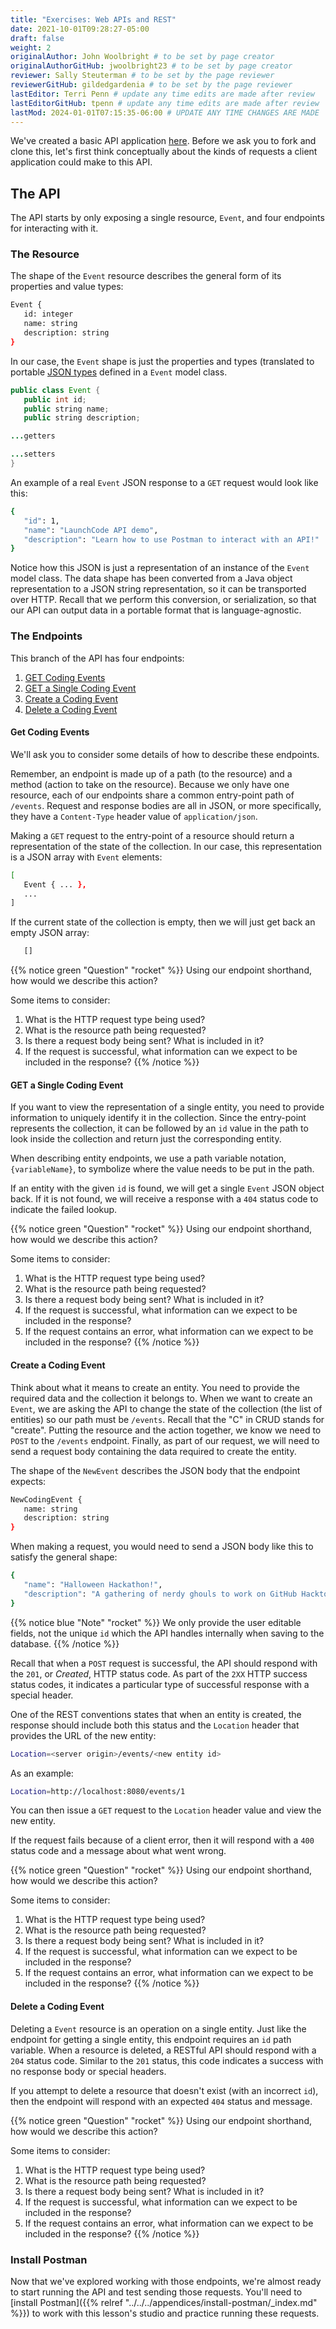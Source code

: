 ```yaml
---
title: "Exercises: Web APIs and REST"
date: 2021-10-01T09:28:27-05:00
draft: false
weight: 2
originalAuthor: John Woolbright # to be set by page creator
originalAuthorGitHub: jwoolbright23 # to be set by page creator
reviewer: Sally Steuterman # to be set by the page reviewer
reviewerGitHub: gildedgardenia # to be set by the page reviewer
lastEditor: Terri Penn # update any time edits are made after review
lastEditorGitHub: tpenn # update any time edits are made after review
lastMod: 2024-01-01T07:15:35-06:00 # UPDATE ANY TIME CHANGES ARE MADE
---
```


We've created a basic API application [here](https://github.com/LaunchCodeEducation/events-api). Before we ask you to fork and clone this, let's first think conceptually about the kinds of requests a client application could make to this API.

## The API

The API starts by only exposing a single resource, `Event`, and four endpoints for interacting with it.

### The Resource

The shape of the `Event` resource describes the general form of its properties and value types:

```bash {linenos=table}
Event {
   id: integer
   name: string
   description: string
}
```


In our case, the `Event` shape is just the properties and types (translated to portable [JSON types](https://json-schema.org/understanding-json-schema/reference/type.html) defined in a `Event` model class.

```java {linenos=table}
public class Event {
   public int id;
   public string name;
   public string description;

...getters

...setters
}
```

An example of a real `Event` JSON response to a `GET` request would look like this:

```bash {linenos=table}
{
   "id": 1,
   "name": "LaunchCode API demo",
   "description": "Learn how to use Postman to interact with an API!"
}
```

Notice how this JSON is just a representation of an instance of the `Event` model class. The data shape has been converted from a Java object representation to a JSON string representation, so it can be transported over HTTP. Recall that we perform this 
conversion, or serialization, so that our API can output data in a portable format that is language-agnostic.

### The Endpoints

This branch of the API has four endpoints: 

1. [GET Coding Events](#get-coding-events)
1. [GET a Single Coding Event](#get-a-single-coding-event)
1. [Create a Coding Event](#create-a-coding-event)
1. [Delete a Coding Event](#delete-a-coding-event)

#### Get Coding Events

We'll ask you to consider some details of how to describe these endpoints.

Remember, an endpoint is made up of a path (to the resource) and a method (action to take on the 
resource). Because we only have one resource, each of our endpoints share a common entry-point path of `/events`. Request and response bodies are all in JSON, or more specifically, they have a `Content-Type` header value of `application/json`.

Making a `GET` request to the entry-point of a resource should return a representation of the state of the collection. In our case, this representation is a JSON array with `Event` elements:

```bash
[
   Event { ... },
   ...
]
```

If the current state of the collection is empty, then we will just get back an empty JSON array:

```bash {linenos=table}
   []
```

{{% notice green "Question" "rocket" %}}
Using our endpoint shorthand, how would we describe this action?

Some items to consider:

1. What is the HTTP request type being used?
1. What is the resource path being requested?
1. Is there a request body being sent? What is included in it?
1. If the request is successful, what information can we expect to be included in the response?
{{% /notice %}}

#### GET a Single Coding Event

If you want to view the representation of a single entity, you need to provide information to uniquely identify it in the collection. Since the entry-point represents the collection, it can be followed by an `id` value in the path to look inside the collection and return just the corresponding entity.

When describing entity endpoints, we use a path variable notation, `{variableName}`, to symbolize where the value needs to be put in the path. 

If an entity with the given `id` is found, we will get a single `Event` JSON object back. If it is not found, we will receive a response with a `404` status code to indicate the failed lookup.

{{% notice green "Question" "rocket" %}}
Using our endpoint shorthand, how would we describe this action?

Some items to consider:

1. What is the HTTP request type being used?
1. What is the resource path being requested?
1. Is there a request body being sent? What is included in it?
1. If the request is successful, what information can we expect to be included in the response?
1. If the request contains an error, what information can we expect to be included in the response?
{{% /notice %}}

#### Create a Coding Event

Think about what it means to create an entity. You need to provide the required data and the collection it belongs to. When we want to create an `Event`, we are asking the API to change the state of the collection (the list of entities) so our path must be `/events`. Recall that the "C" in CRUD stands for "create". Putting the resource and the action together, we know we 
need to `POST` to the `/events` endpoint. Finally, as part of our request, we will need to send a request body containing the data required to create the entity.

The shape of the `NewEvent` describes the JSON body that the endpoint expects:

```bash
NewCodingEvent {
   name: string
   description: string
}
```

When making a request, you would need to send a JSON body like this to satisfy the general shape:

```bash
{
   "name": "Halloween Hackathon!",
   "description": "A gathering of nerdy ghouls to work on GitHub Hacktoberfest contributions"
}
```

{{% notice blue "Note" "rocket" %}}
We only provide the user editable fields, not the unique `id` which the API handles internally when saving to the database.
{{% /notice %}}

Recall that when a `POST` request is successful, the API should respond with the `201`, or *Created*, HTTP status code. As part of the `2XX` HTTP success status codes, it indicates a particular type of successful response with a special header.

One of the REST conventions states that when an entity is created, the response should include both this status and the `Location` header that provides the URL of the new entity:

```bash
Location=<server origin>/events/<new entity id>
```

As an example:

```bash {linenos=table}
Location=http://localhost:8080/events/1
```

You can then issue a `GET` request to the `Location` header value and view the new entity. 

If the request fails because of a client error, then it will respond with a `400` status code and a message about what went wrong.
 
{{% notice green "Question" "rocket" %}}
Using our endpoint shorthand, how would we describe this action?

Some items to consider:

1. What is the HTTP request type being used?
1. What is the resource path being requested?
1. Is there a request body being sent? What is included in it?
1. If the request is successful, what information can we expect to be included in the response?
1. If the request contains an error, what information can we expect to be included in the response?
{{% /notice %}}

#### Delete a Coding Event

Deleting a `Event` resource is an operation on a single entity. Just like the endpoint for getting a single entity, this endpoint requires an `id` path variable. When a resource is deleted, a RESTful API should respond with a `204` status code. Similar to the `201` status, this code indicates a success with no response body or special headers. 

If you attempt to delete a resource that doesn't exist (with an incorrect `id`), then the endpoint will respond with an expected `404` status and message.

{{% notice green "Question" "rocket" %}}
Using our endpoint shorthand, how would we describe this action?

Some items to consider:

1. What is the HTTP request type being used?
1. What is the resource path being requested?
1. Is there a request body being sent? What is included in it?
1. If the request is successful, what information can we expect to be included in the response?
1. If the request contains an error, what information can we expect to be included in the response?
{{% /notice %}}

### Install Postman
Now that we've explored working with those endpoints, we're almost ready to start running the API and test sending those requests. 
You'll need to [install Postman]({{% relref "../../../appendices/install-postman/_index.md" %}}) to work with this lesson's studio and practice running these requests.
